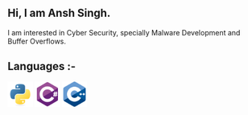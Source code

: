 ## Hi, I am Ansh Singh.

I am interested in Cyber Security, specially Malware Development and Buffer Overflows. 

## Languages :-
<img src="https://github.com/devicons/devicon/blob/master/icons/python/python-original.svg" alt="c" width="50" height="50"/> <img src="https://github.com/devicons/devicon/blob/master/icons/csharp/csharp-original.svg" alt="c" width="50" height="50"/> 
<img src="https://github.com/devicons/devicon/blob/master/icons/cplusplus/cplusplus-original.svg" alt="c" width="50" height="50"/>
